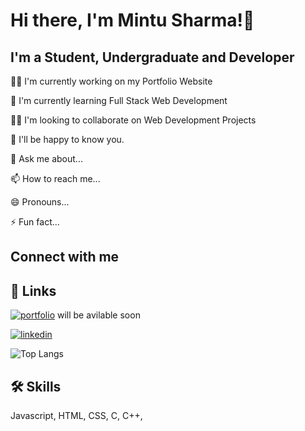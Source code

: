 
# Hi there, I'm Mintu Sharma!👋

## I'm a Student, Undergraduate and Developer

👩‍💻 I'm currently working on my Portfolio Website

🧠 I'm currently learning Full Stack Web Development

👯‍♀️ I'm looking to collaborate on Web Development Projects

🤔 I'll be happy to know you.

💬 Ask me about...

📫 How to reach me...

😄 Pronouns...

⚡️ Fun fact...

## Connect with me

## 🔗 Links
[![portfolio](https://img.shields.io/badge/my_portfolio-000?style=for-the-badge&logo=ko-fi&logoColor=white)](#) will be avilable soon

[![linkedin](https://img.shields.io/badge/linkedin-0A66C2?style=for-the-badge&logo=linkedin&logoColor=white)](https://www.linkedin.com/in/mintusharmaghy/)



![Top Langs](https://github-readme-stats.vercel.app/api/top-langs/?username=mks42814&theme=tokyonight)


## 🛠 Skills
Javascript, HTML, CSS, C, C++, 



<!---
mks42814/mks42814 is a ✨ special ✨ repository because its `README.md` (this file) appears on your GitHub profile.
You can click the Preview link to take a look at your changes.
--->
